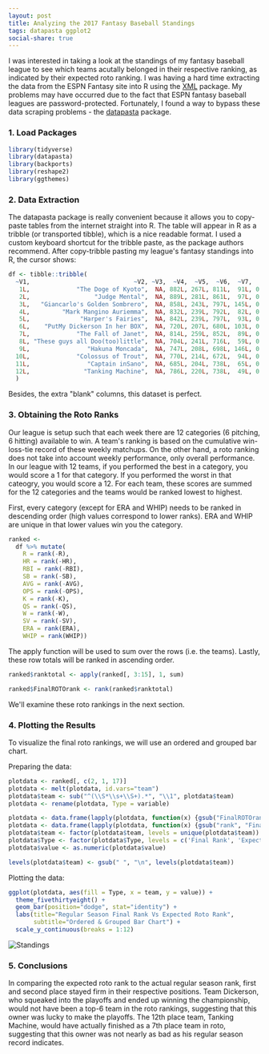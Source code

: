 ```yaml
---
layout: post
title: Analyzing the 2017 Fantasy Baseball Standings
tags: datapasta ggplot2
social-share: true
---
```


I was interested in taking a look at the standings of my fantasy baseball league to see which teams acutally belonged in their respective ranking, as indicated by their expected roto ranking.  I was having a hard time extracting the data from the ESPN Fantasy site into R using the [XML](https://cran.r-project.org/web/packages/XML/index.html) package.  My problems may have occurred due to the fact that ESPN fantasy baseball leagues are password-protected.  Fortunately, I found a way to bypass these data scraping problems - the [datapasta](https://cran.r-project.org/web/packages/datapasta/vignettes/how-to-datapasta.html) package.

### 1. Load Packages

```r
library(tidyverse)
library(datapasta)
library(backports)
library(reshape2)
library(ggthemes)
```
### 2. Data Extraction

The datapasta package is really convenient because it allows you to copy-paste tables from the internet straight into R.     The table will appear in R as a tribble (or transported tibble), which is a nice readable format.  I used a custom keyboard shortcut for the tribble paste, as the package authors recommend.  After copy-tribble pasting my league's fantasy standings into R, the cursor shows:

```r
df <- tibble::tribble(
  ~V1,                             ~V2, ~V3,  ~V4,  ~V5,  ~V6,  ~V7,   ~V8,   ~V9, ~V10,  ~V11, ~V12, ~V13, ~V14,  ~V15,  ~V16, ~V17, ~V18,
   1L,             "The Doge of Kyoto",  NA, 882L, 267L, 811L,  91L, 0.2697, 0.8297,   NA, 1689L, 136L, 114L,  72L, 3.754, 1.214,   NA,  96L,
   2L,                  "Judge Mental",  NA, 889L, 281L, 861L,  97L, 0.2838, 0.8631,   NA, 1545L, 119L,  96L,  55L, 3.825, 1.261,   NA,  90L,
   3L,   "Giancarlo's Golden Sombrero",  NA, 858L, 243L, 797L, 145L, 0.2805, 0.8205,   NA, 1388L, 110L,  88L,  80L, 4.104, 1.288,   NA,  86L,
   4L,         "Mark Mangino Auriemma",  NA, 832L, 239L, 792L,  82L, 0.2647, 0.8029,   NA, 1538L, 123L, 115L,  92L, 3.829, 1.282,   NA,  94L,
   5L,              "Harper's Fairies",  NA, 842L, 239L, 797L,  93L, 0.2612, 0.8006,   NA, 1538L, 103L,  97L, 131L, 3.822, 1.234,   NA, 139L,
   6L,    "PutMy Dickerson In her BOX",  NA, 720L, 207L, 680L, 103L, 0.2562, 0.7804,   NA, 1481L, 107L,  96L, 118L, 3.928, 1.247,   NA,  67L,
   7L,             "The Fall of Janet",  NA, 814L, 259L, 852L,  89L, 0.2645, 0.8226,   NA, 1329L, 111L, 101L,  84L, 3.902, 1.255,   NA,  68L,
   8L, "These guys all Doo(too)little",  NA, 704L, 241L, 716L,  59L, 0.2738, 0.8167,   NA, 1468L, 112L,  83L,  84L, 4.266, 1.346,   NA,  35L,
   9L,                "Hakuna Moncada",  NA, 747L, 208L, 698L, 146L, 0.2705, 0.7873,   NA, 1186L,  94L,  85L,  38L, 4.495, 1.334,   NA, 122L,
  10L,             "Colossus of Trout",  NA, 770L, 214L, 672L,  94L, 0.2598, 0.7926,   NA, 1357L, 114L,  93L,  42L, 4.269, 1.256,   NA,  26L,
  11L,                "Captain inSano",  NA, 685L, 204L, 738L,  65L, 0.2666, 0.767,   NA, 1177L, 104L,  83L,  52L, 4.167, 1.299,   NA,  40L,
  12L,               "Tanking Machine",  NA, 786L, 220L, 738L,  49L, 0.286, 0.8333,   NA,  906L,  72L,  60L,  88L, 3.832, 1.222,   NA,   9L
  )
```
Besides, the extra "blank" columns, this dataset is perfect.

### 3. Obtaining the Roto Ranks

Our league is setup such that each week there are 12 categories (6 pitching, 6 hitting) available to win.  A team's ranking is based on the cumulative win-loss-tie record of these weekly matchups.  On the other hand, a roto ranking does not take into account weekly performance, only overall performance.  In our league with 12 teams, if you performed the best in a category, you would score a 1 for that category.  If you performed the worst in that cateogry, you would score a 12.  For each team, these scores are summed for the 12 categories and the teams would be ranked lowest to highest.

First, every category (except for ERA and WHIP) needs to be ranked in descending order (high values correspond to lower ranks). ERA and WHIP are unique in that lower values win you the category.

```r
ranked <- 
  df %>% mutate(
    R = rank(-R),
    HR = rank(-HR),
    RBI = rank(-RBI),
    SB = rank(-SB),
    AVG = rank(-AVG),
    OPS = rank(-OPS),
    K = rank(-K),
    QS = rank(-QS),
    W = rank(-W),
    SV = rank(-SV),
    ERA = rank(ERA),
    WHIP = rank(WHIP))
```
The apply function will be used to sum over the rows (i.e. the teams).  Lastly, these row totals will be ranked in ascending order. 

```r
ranked$ranktotal <- apply(ranked[, 3:15], 1, sum)

ranked$FinalROTOrank <- rank(ranked$ranktotal)
```
We'll examine these roto rankings in the next section.

### 4. Plotting the Results

To visualize the final roto rankings, we will use an ordered and grouped bar chart.

Preparing the data:

```r
plotdata <- ranked[, c(2, 1, 17)]
plotdata <- melt(plotdata, id.vars="team")
plotdata$team <- sub("^(\\S*\\s+\\S+).*", "\\1", plotdata$team)
plotdata <- rename(plotdata, Type = variable)

plotdata <- data.frame(lapply(plotdata, function(x) {gsub("FinalROTOrank", "Expected Roto Rank", x)}), stringsAsFactors=FALSE)
plotdata <- data.frame(lapply(plotdata, function(x) {gsub("rank", "Final Rank", x)}), stringsAsFactors=FALSE)
plotdata$team <- factor(plotdata$team, levels = unique(plotdata$team))
plotdata$Type <- factor(plotdata$Type, levels = c('Final Rank', 'Expected Roto Rank'))
plotdata$value <- as.numeric(plotdata$value)

levels(plotdata$team) <- gsub(" ", "\n", levels(plotdata$team))
```

Plotting the data:

```r
ggplot(plotdata, aes(fill = Type, x = team, y = value)) +
  theme_fivethirtyeight() +
  geom_bar(position="dodge", stat="identity") +
  labs(title="Regular Season Final Rank Vs Expected Roto Rank", 
       subtitle="Ordered & Grouped Bar Chart") +
  scale_y_continuous(breaks = 1:12)
```

![Standings](https://github.com/pcbrendel/pcbrendel.github.io/blob/master/_posts/Standings.png?raw=true "Standings")

### 5. Conclusions

In comparing the expected roto rank to the actual regular season rank, first and second place stayed firm in their respective positions.  Team Dickerson, who squeaked into the playoffs and ended up winning the championship, would not have been a top-6 team in the roto rankings, suggesting that this owner was lucky to make the playoffs.  The 12th place team, Tanking Machine, would have actually finished as a 7th place team in roto, suggesting that this owner was not nearly as bad as his regular season record indicates.
